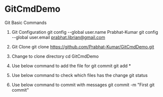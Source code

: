 # GitCmdDemo
Git Basic Commands

1. Git Configuration
git config --global user.name Prabhat-Kumar
git config --global user.email prabhat.librian@gmail.com

2. Git Clone
git clone https://github.com/Prabhat-Kumar/GitCmdDemo.git

3. Change to clone directory
cd GitCmdDemo

4. Use below command to add the file for git commit
git add *

5. Use below command to check which files has the change
git status

6. Use below command to commit with messages
git commit -m "First git commit"
